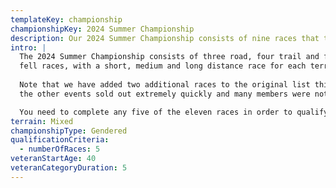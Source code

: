 ```yaml
---
templateKey: championship
championshipKey: 2024 Summer Championship
description: Our 2024 Summer Championship consists of nine races that take place between April and October 2024
intro: |
  The 2024 Summer Championship consists of three road, four trail and four
  fell races, with a short, medium and long distance race for each terrain.
  
  Note that we have added two additional races to the original list this year (the Black Knight Charge and Shelf Moor Fell Race) because
  the other events sold out extremely quickly and many members were not able to sign up in time.

  You need to complete any five of the eleven races in order to qualify for the championship.
terrain: Mixed
championshipType: Gendered
qualificationCriteria:
  - numberOfRaces: 5
veteranStartAge: 40
veteranCategoryDuration: 5
---
```

